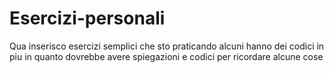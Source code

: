 # Esercizi-personali
Qua inserisco esercizi semplici che sto praticando alcuni hanno dei codici in piu in quanto dovrebbe avere spiegazioni e codici per ricordare alcune cose
